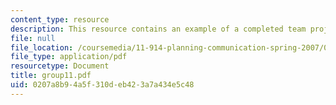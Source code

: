 ```yaml
---
content_type: resource
description: This resource contains an example of a completed team project.
file: null
file_location: /coursemedia/11-914-planning-communication-spring-2007/0207a8b94a5f310deb423a7a434e5c48_group11.pdf
file_type: application/pdf
resourcetype: Document
title: group11.pdf
uid: 0207a8b9-4a5f-310d-eb42-3a7a434e5c48
---
```

